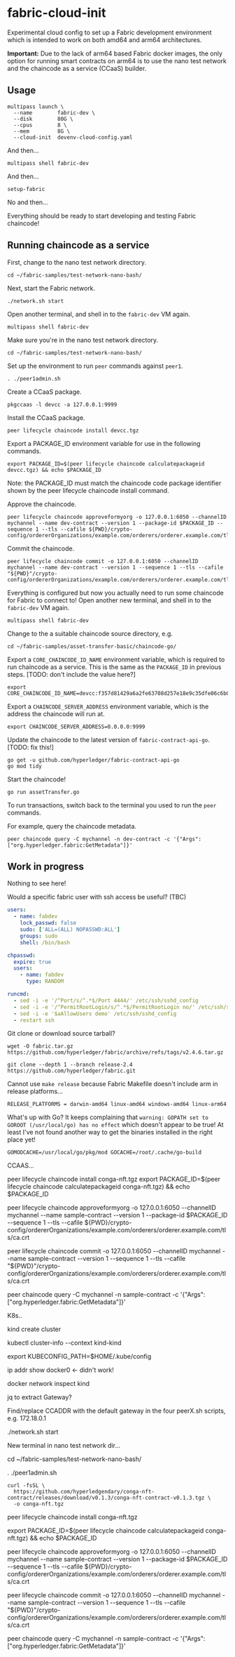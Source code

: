 # fabric-cloud-init

Experimental cloud config to set up a Fabric development environment which is intended to work on both amd64 and arm64 architectures.

**Important:** Due to the lack of arm64 based Fabric docker images, the only option for running smart contracts on arm64 is to use the nano test network and the chaincode as a service (CCaaS) builder.

## Usage

```shell
multipass launch \
  --name        fabric-dev \
  --disk        80G \
  --cpus        8 \
  --mem         8G \
  --cloud-init  devenv-cloud-config.yaml
```

And then...

```shell
multipass shell fabric-dev
```

And then...

```shell
setup-fabric
```

No and then...

Everything should be ready to start developing and testing Fabric chaincode!

## Running chaincode as a service

First, change to the nano test network directory.

```shell
cd ~/fabric-samples/test-network-nano-bash/
```

Next, start the Fabric network.

```shell
./network.sh start
```

Open another terminal, and shell in to the `fabric-dev` VM again.

```shell
multipass shell fabric-dev
```

Make sure you're in the nano test network directory.

```shell
cd ~/fabric-samples/test-network-nano-bash/
```

Set up the environment to run `peer` commands against `peer1`.

```shell
. ./peer1admin.sh
```

Create a CCaaS package.

```shell
pkgccaas -l devcc -a 127.0.0.1:9999
```

Install the CCaaS package.

```shell
peer lifecycle chaincode install devcc.tgz
```

Export a PACKAGE_ID environment variable for use in the following commands.

```shell
export PACKAGE_ID=$(peer lifecycle chaincode calculatepackageid devcc.tgz) && echo $PACKAGE_ID
```

Note: the PACKAGE_ID must match the chaincode code package identifier shown by the peer lifecycle chaincode install command.

Approve the chaincode.

```shell
peer lifecycle chaincode approveformyorg -o 127.0.0.1:6050 --channelID mychannel --name dev-contract --version 1 --package-id $PACKAGE_ID --sequence 1 --tls --cafile ${PWD}/crypto-config/ordererOrganizations/example.com/orderers/orderer.example.com/tls/ca.crt
```

Commit the chaincode.

```shell
peer lifecycle chaincode commit -o 127.0.0.1:6050 --channelID mychannel --name dev-contract --version 1 --sequence 1 --tls --cafile "${PWD}"/crypto-config/ordererOrganizations/example.com/orderers/orderer.example.com/tls/ca.crt
```

Everything is configured but now you actually need to run some chaincode for Fabric to connect to!
Open another new terminal, and shell in to the `fabric-dev` VM again.

```shell
multipass shell fabric-dev
```

Change to the a suitable chaincode source directory, e.g.

```shell
cd ~/fabric-samples/asset-transfer-basic/chaincode-go/
```

Export a `CORE_CHAINCODE_ID_NAME` environment variable, which is required to run chaincode as a service.
This is the same as the `PACKAGE_ID` in previous steps.
[TODO: don't include the value here?]

```shell
export CORE_CHAINCODE_ID_NAME=devcc:f357d81429a6a2fe63708d257e18e9c35dfe06c6b073c85b4baa65b0b4f159cb
```

Export a `CHAINCODE_SERVER_ADDRESS` environment variable, which is the address the chaincode will run at.

```shell
export CHAINCODE_SERVER_ADDRESS=0.0.0.0:9999
```

Update the chaincode to the latest version of `fabric-contract-api-go`.
[TODO: fix this!]

```shell
go get -u github.com/hyperledger/fabric-contract-api-go
go mod tidy
```

Start the chaincode!

```shell
go run assetTransfer.go
```

To run transactions, switch back to the terminal you used to run the `peer` commands.

For example, query the chaincode metadata.

```shell
peer chaincode query -C mychannel -n dev-contract -c '{"Args":["org.hyperledger.fabric:GetMetadata"]}'
```

## Work in progress

Nothing to see here!

Would a specific fabric user with ssh access be useful? (TBC)

```yaml
users:
  - name: fabdev
    lock_passwd: false
    sudo: ['ALL=(ALL) NOPASSWD:ALL']
    groups: sudo
    shell: /bin/bash

chpasswd:
  expire: true
  users:
    - name: fabdev
      type: RANDOM

runcmd:
  - sed -i -e '/^Port/s/^.*$/Port 4444/' /etc/ssh/sshd_config
  - sed -i -e '/^PermitRootLogin/s/^.*$/PermitRootLogin no/' /etc/ssh/sshd_config
  - sed -i -e '$aAllowUsers demo' /etc/ssh/sshd_config
  - restart ssh
```

Git clone or download source tarball?

```shell
wget -O fabric.tar.gz https://github.com/hyperledger/fabric/archive/refs/tags/v2.4.6.tar.gz

git clone --depth 1 --branch release-2.4 https://github.com/hyperledger/fabric.git
```

Cannot use `make release` because Fabric Makefile doesn't include arm in release platforms...

```
RELEASE_PLATFORMS = darwin-amd64 linux-amd64 windows-amd64 linux-arm64
```

What's up with Go? It keeps complaining that `warning: GOPATH set to GOROOT (/usr/local/go) has no effect` which doesn't appear to be true! At least I've not found another way to get the binaries installed in the right place yet!

```
GOMODCACHE=/usr/local/go/pkg/mod GOCACHE=/root/.cache/go-build
```


CCAAS...


peer lifecycle chaincode install conga-nft.tgz
export PACKAGE_ID=$(peer lifecycle chaincode calculatepackageid conga-nft.tgz) && echo $PACKAGE_ID

peer lifecycle chaincode approveformyorg -o 127.0.0.1:6050 --channelID mychannel --name sample-contract --version 1 --package-id $PACKAGE_ID --sequence 1 --tls --cafile ${PWD}/crypto-config/ordererOrganizations/example.com/orderers/orderer.example.com/tls/ca.crt

peer lifecycle chaincode commit -o 127.0.0.1:6050 --channelID mychannel --name sample-contract --version 1 --sequence 1 --tls --cafile "${PWD}"/crypto-config/ordererOrganizations/example.com/orderers/orderer.example.com/tls/ca.crt

peer chaincode query -C mychannel -n sample-contract -c '{"Args":["org.hyperledger.fabric:GetMetadata"]}'



K8s..

kind create cluster

kubectl cluster-info --context kind-kind

export KUBECONFIG_PATH=$HOME/.kube/config

ip addr show docker0 <- didn't work!

docker network inspect kind

jq to extract Gateway?

Find/replace CCADDR with the default gateway in the four peerX.sh scripts, e.g. 172.18.0.1

./network.sh start

New terminal in nano test network dir...

cd ~/fabric-samples/test-network-nano-bash/

. ./peer1admin.sh

```
curl -fsSL \
  https://github.com/hyperledgendary/conga-nft-contract/releases/download/v0.1.3/conga-nft-contract-v0.1.3.tgz \
  -o conga-nft.tgz
```

peer lifecycle chaincode install conga-nft.tgz

export PACKAGE_ID=$(peer lifecycle chaincode calculatepackageid conga-nft.tgz) && echo $PACKAGE_ID

peer lifecycle chaincode approveformyorg -o 127.0.0.1:6050 --channelID mychannel --name sample-contract --version 1 --package-id $PACKAGE_ID --sequence 1 --tls --cafile ${PWD}/crypto-config/ordererOrganizations/example.com/orderers/orderer.example.com/tls/ca.crt

peer lifecycle chaincode commit -o 127.0.0.1:6050 --channelID mychannel --name sample-contract --version 1 --sequence 1 --tls --cafile "${PWD}"/crypto-config/ordererOrganizations/example.com/orderers/orderer.example.com/tls/ca.crt

peer chaincode query -C mychannel -n sample-contract -c '{"Args":["org.hyperledger.fabric:GetMetadata"]}'


